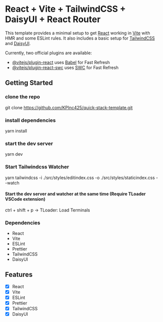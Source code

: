 # React + Vite + TailwindCSS + DaisyUI + React Router

This template provides a minimal setup to get [React](https://reactjs.org/) working in [Vite](https://vitejs.dev/) with HMR and some ESLint rules. It also includes a basic setup for [TailwindCSS](https://tailwindcss.com/) and [DaisyUI](https://daisyui.com/).

Currently, two official plugins are available:

- [@vitejs/plugin-react](https://github.com/vitejs/vite-plugin-react/blob/main/packages/plugin-react/README.md) uses [Babel](https://babeljs.io/) for Fast Refresh
- [@vitejs/plugin-react-swc](https://github.com/vitejs/vite-plugin-react-swc) uses [SWC](https://swc.rs/) for Fast Refresh

## Getting Started
### clone the repo
git clone https://github.com/KPInc425/quick-stack-template.git

### install dependencies
yarn install

### start the dev server
yarn dev

### Start Tailwindcss Watcher
yarn tailwindcss -i ./src/styles/editindex.css -o ./src/styles/staticindex.css --watch

#### Start the dev server and watcher at the same time (Require TLoader VSCode extension)
ctrl + shift + p -> TLoader: Load Terminals

### Dependencies
- React
- Vite
- ESLint
- Prettier
- TailwindCSS
- DaisyUI

## Features
- [x] React
- [x] Vite
- [x] ESLint
- [x] Prettier
- [x] TailwindCSS
- [x] DaisyUI
